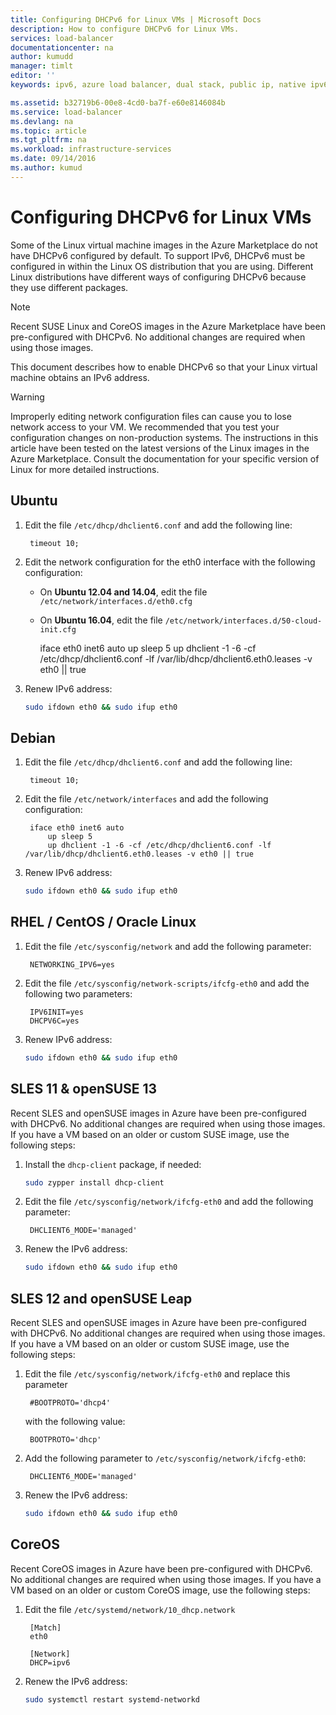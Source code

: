 ```yaml
---
title: Configuring DHCPv6 for Linux VMs | Microsoft Docs
description: How to configure DHCPv6 for Linux VMs.
services: load-balancer
documentationcenter: na
author: kumudd
manager: timlt
editor: ''
keywords: ipv6, azure load balancer, dual stack, public ip, native ipv6, mobile, iot

ms.assetid: b32719b6-00e8-4cd0-ba7f-e60e8146084b
ms.service: load-balancer
ms.devlang: na
ms.topic: article
ms.tgt_pltfrm: na
ms.workload: infrastructure-services
ms.date: 09/14/2016
ms.author: kumud
---
```


# Configuring DHCPv6 for Linux VMs

Some of the Linux virtual machine images in the Azure Marketplace do not have DHCPv6 configured by default. To support IPv6, DHCPv6 must be configured in within the Linux OS distribution that you are using. Different Linux distributions have different ways of configuring DHCPv6 because they use different packages.

> [!NOTE]
> Recent SUSE Linux and CoreOS images in the Azure Marketplace have been pre-configured with DHCPv6. No additional changes are required when using those images.

This document describes how to enable DHCPv6 so that your Linux virtual machine obtains an IPv6 address.

> [!WARNING]
> Improperly editing network configuration files can cause you to lose network access to your VM. We recommended that you test your configuration changes on non-production systems. The instructions in this article have been tested on the latest versions of the Linux images in the Azure Marketplace. Consult the documentation for your specific version of Linux for more detailed instructions.

## Ubuntu

1. Edit the file `/etc/dhcp/dhclient6.conf` and add the following line:

        timeout 10;

2. Edit the network configuration for the eth0 interface with the following configuration:

   * On **Ubuntu 12.04 and 14.04**, edit the file `/etc/network/interfaces.d/eth0.cfg`
   * On **Ubuntu 16.04**, edit the file `/etc/network/interfaces.d/50-cloud-init.cfg`

        iface eth0 inet6 auto
            up sleep 5
            up dhclient -1 -6 -cf /etc/dhcp/dhclient6.conf -lf /var/lib/dhcp/dhclient6.eth0.leases -v eth0 || true

3. Renew IPv6 address:

    ```bash
    sudo ifdown eth0 && sudo ifup eth0
    ```

## Debian

1. Edit the file `/etc/dhcp/dhclient6.conf` and add the following line:

        timeout 10;

2. Edit the file `/etc/network/interfaces` and add the following configuration:

        iface eth0 inet6 auto
            up sleep 5
            up dhclient -1 -6 -cf /etc/dhcp/dhclient6.conf -lf /var/lib/dhcp/dhclient6.eth0.leases -v eth0 || true

3. Renew IPv6 address:

    ```bash
    sudo ifdown eth0 && sudo ifup eth0
    ```

## RHEL / CentOS / Oracle Linux

1. Edit the file `/etc/sysconfig/network` and add the following parameter:

        NETWORKING_IPV6=yes

2. Edit the file `/etc/sysconfig/network-scripts/ifcfg-eth0` and add the following two parameters:

        IPV6INIT=yes
        DHCPV6C=yes

3. Renew IPv6 address:

    ```bash
    sudo ifdown eth0 && sudo ifup eth0
    ```

## SLES 11 & openSUSE 13

Recent SLES and openSUSE images in Azure have been pre-configured with DHCPv6. No additional changes are required when using those images. If you have a VM based on an older or custom SUSE image, use the following steps:

1. Install the `dhcp-client` package, if needed:

    ```bash
    sudo zypper install dhcp-client
    ```

2. Edit the file `/etc/sysconfig/network/ifcfg-eth0` and add the following parameter:

        DHCLIENT6_MODE='managed'

3. Renew the IPv6 address:

    ```bash
    sudo ifdown eth0 && sudo ifup eth0
    ```

## SLES 12 and openSUSE Leap

Recent SLES and openSUSE images in Azure have been pre-configured with DHCPv6. No additional changes are required when using those images. If you have a VM based on an older or custom SUSE image, use the following steps:

1. Edit the file `/etc/sysconfig/network/ifcfg-eth0` and replace this parameter

        #BOOTPROTO='dhcp4'

    with the following value:

        BOOTPROTO='dhcp'

2. Add the following parameter to `/etc/sysconfig/network/ifcfg-eth0`:

        DHCLIENT6_MODE='managed'

3. Renew the IPv6 address:

    ```bash
    sudo ifdown eth0 && sudo ifup eth0
    ```

## CoreOS

Recent CoreOS images in Azure have been pre-configured with DHCPv6. No additional changes are required when using those images. If you have a VM based on an older or custom CoreOS image, use the following steps:

1. Edit the file `/etc/systemd/network/10_dhcp.network`

        [Match]
        eth0

        [Network]
        DHCP=ipv6

2. Renew the IPv6 address:

    ```bash
    sudo systemctl restart systemd-networkd
    ```
